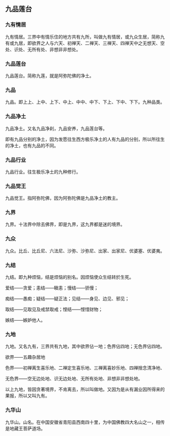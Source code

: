 ## 九品莲台

### 九有情居

九有情居。三界中有情乐住的地方共有九所，叫做九有情居，或九众生居，简称九有或九居，即欲界之人与六天、初禅天、二禅天、三禅天、四禅天中之无想天、空处、识处、无所有处、非想非非想处。

### 九品莲台

九品莲台。简称九莲，就是阿弥陀佛的净土。

### 九品

九品。即上上、上中、上下、中上、中中、中下、下上、下中、下下。九种品类。

### 九品净土

九品净土。又名九品净刹，九品安养，九品莲台等。

即有九品分别的净土，因为发愿往生西方极乐净土的人有九品的分别，所以所往生的净土，也有九品的不同。

### 九品行业

九品行业。往生极乐净土的九种修行。

### 九品觉王

九品觉王。指阿弥陀佛，因为阿弥陀佛是九品净土的教主。

### 九界

九界。十法界中除去佛界，即是九界，这九界都是迷的境界。

### 九众

九众。比丘、比丘尼、六法尼、沙弥、沙弥尼、出家、出家尼、优婆塞、优婆夷。

### 九结

九结。即九种烦恼，结是烦恼的别名。因烦恼使众生结转於生死。

爱结——贪爱；恚结——瞋恚；慢结——骄慢；

痴结——愚痴；疑结——疑正法；见结——身见、边见、邪见；

取结——见取见及戒禁取戒；悭结——悭惜财物；

嫉结——嫉妒他人。

### 九地

九地。又名九有，三界共有九地，其中欲界佔一地；色界佔四地；无色界佔四地。

欲界——五趣杂居地

色界——初禅离生喜乐地、二禅定生喜乐地、三禅离喜妙乐地、四禅捨念清净地、

无色界——空无边处地、识无边处地、无所有处地、非想非非想处地。

以上九地，皆因贪著境界，不肯离去，所以叫做地。又因为是从有漏业因所得来的果报，所以又叫九有。

### 九华山

九华山。山名。在中国安徽省青阳县西南四十里，为中国佛教四大名山之一，相传是地藏王菩萨道场。

